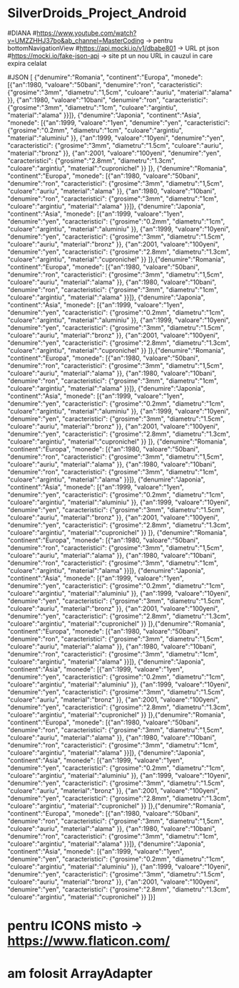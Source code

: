 # SilverDroids_Project_Android

#DIANA
#https://www.youtube.com/watch?v=UMZZHHJ37bo&ab_channel=MasterCoding -> pentru bottomNavigationView
#https://api.mocki.io/v1/dbabe801   ->  URL pt json
#https://mocki.io/fake-json-api  -> site pt un nou URL in cauzul in care expira celalat 

#JSON
[
{"denumire":"Romania",
"continent":"Europa",
"monede":
[{"an":1980,
"valoare":"50bani",
"denumire":"ron",
"caracteristici":
{"grosime":"3mm",
"diametru":"1,5cm",
"culoare":"auriu",
"material":"alama"
}},
{"an":1980,
"valoare":"10bani",
"denumire":"ron",
"caracteristici":
{"grosime":"3mm",
"diametru":"1cm",
"culoare":"argintiu",
"material":"alama"
}}]},
{"denumire":"Japonia",
"continent":"Asia",
"monede":
[{"an":1999,
"valoare":"1yen",
"denumire":"yen",
"caracteristici":
{"grosime":"0.2mm",
"diametru":"1cm",
"culoare":"argintiu",
"material":"aluminiu"
}},
{"an":1999,
"valoare":"10yeni",
"denumire":"yen",
"caracteristici":
{"grosime":"3mm",
"diametru":"1.5cm",
"culoare":"auriu",
"material":"bronz"
}},
{"an":2001,
"valoare":"100yeni",
"denumire":"yen",
"caracteristici":
{"grosime":"2.8mm",
"diametru":"1.3cm",
"culoare":"argintiu",
"material":"cupronichel"
}}
]},
{"denumire":"Romania",
"continent":"Europa",
"monede":
[{"an":1980,
"valoare":"50bani",
"denumire":"ron",
"caracteristici":
{"grosime":"3mm",
"diametru":"1,5cm",
"culoare":"auriu",
"material":"alama"
}},
{"an":1980,
"valoare":"10bani",
"denumire":"ron",
"caracteristici":
{"grosime":"3mm",
"diametru":"1cm",
"culoare":"argintiu",
"material":"alama"
}}]},
{"denumire":"Japonia",
"continent":"Asia",
"monede":
[{"an":1999,
"valoare":"1yen",
"denumire":"yen",
"caracteristici":
{"grosime":"0.2mm",
"diametru":"1cm",
"culoare":"argintiu",
"material":"aluminiu"
}},
{"an":1999,
"valoare":"10yeni",
"denumire":"yen",
"caracteristici":
{"grosime":"3mm",
"diametru":"1.5cm",
"culoare":"auriu",
"material":"bronz"
}},
{"an":2001,
"valoare":"100yeni",
"denumire":"yen",
"caracteristici":
{"grosime":"2.8mm",
"diametru":"1.3cm",
"culoare":"argintiu",
"material":"cupronichel"
}}
]},{"denumire":"Romania",
"continent":"Europa",
"monede":
[{"an":1980,
"valoare":"50bani",
"denumire":"ron",
"caracteristici":
{"grosime":"3mm",
"diametru":"1,5cm",
"culoare":"auriu",
"material":"alama"
}},
{"an":1980,
"valoare":"10bani",
"denumire":"ron",
"caracteristici":
{"grosime":"3mm",
"diametru":"1cm",
"culoare":"argintiu",
"material":"alama"
}}]},
{"denumire":"Japonia",
"continent":"Asia",
"monede":
[{"an":1999,
"valoare":"1yen",
"denumire":"yen",
"caracteristici":
{"grosime":"0.2mm",
"diametru":"1cm",
"culoare":"argintiu",
"material":"aluminiu"
}},
{"an":1999,
"valoare":"10yeni",
"denumire":"yen",
"caracteristici":
{"grosime":"3mm",
"diametru":"1.5cm",
"culoare":"auriu",
"material":"bronz"
}},
{"an":2001,
"valoare":"100yeni",
"denumire":"yen",
"caracteristici":
{"grosime":"2.8mm",
"diametru":"1.3cm",
"culoare":"argintiu",
"material":"cupronichel"
}}
]},{"denumire":"Romania",
"continent":"Europa",
"monede":
[{"an":1980,
"valoare":"50bani",
"denumire":"ron",
"caracteristici":
{"grosime":"3mm",
"diametru":"1,5cm",
"culoare":"auriu",
"material":"alama"
}},
{"an":1980,
"valoare":"10bani",
"denumire":"ron",
"caracteristici":
{"grosime":"3mm",
"diametru":"1cm",
"culoare":"argintiu",
"material":"alama"
}}]},
{"denumire":"Japonia",
"continent":"Asia",
"monede":
[{"an":1999,
"valoare":"1yen",
"denumire":"yen",
"caracteristici":
{"grosime":"0.2mm",
"diametru":"1cm",
"culoare":"argintiu",
"material":"aluminiu"
}},
{"an":1999,
"valoare":"10yeni",
"denumire":"yen",
"caracteristici":
{"grosime":"3mm",
"diametru":"1.5cm",
"culoare":"auriu",
"material":"bronz"
}},
{"an":2001,
"valoare":"100yeni",
"denumire":"yen",
"caracteristici":
{"grosime":"2.8mm",
"diametru":"1.3cm",
"culoare":"argintiu",
"material":"cupronichel"
}}
]},
{"denumire":"Romania",
"continent":"Europa",
"monede":
[{"an":1980,
"valoare":"50bani",
"denumire":"ron",
"caracteristici":
{"grosime":"3mm",
"diametru":"1,5cm",
"culoare":"auriu",
"material":"alama"
}},
{"an":1980,
"valoare":"10bani",
"denumire":"ron",
"caracteristici":
{"grosime":"3mm",
"diametru":"1cm",
"culoare":"argintiu",
"material":"alama"
}}]},
{"denumire":"Japonia",
"continent":"Asia",
"monede":
[{"an":1999,
"valoare":"1yen",
"denumire":"yen",
"caracteristici":
{"grosime":"0.2mm",
"diametru":"1cm",
"culoare":"argintiu",
"material":"aluminiu"
}},
{"an":1999,
"valoare":"10yeni",
"denumire":"yen",
"caracteristici":
{"grosime":"3mm",
"diametru":"1.5cm",
"culoare":"auriu",
"material":"bronz"
}},
{"an":2001,
"valoare":"100yeni",
"denumire":"yen",
"caracteristici":
{"grosime":"2.8mm",
"diametru":"1.3cm",
"culoare":"argintiu",
"material":"cupronichel"
}}
]},
{"denumire":"Romania",
"continent":"Europa",
"monede":
[{"an":1980,
"valoare":"50bani",
"denumire":"ron",
"caracteristici":
{"grosime":"3mm",
"diametru":"1,5cm",
"culoare":"auriu",
"material":"alama"
}},
{"an":1980,
"valoare":"10bani",
"denumire":"ron",
"caracteristici":
{"grosime":"3mm",
"diametru":"1cm",
"culoare":"argintiu",
"material":"alama"
}}]},
{"denumire":"Japonia",
"continent":"Asia",
"monede":
[{"an":1999,
"valoare":"1yen",
"denumire":"yen",
"caracteristici":
{"grosime":"0.2mm",
"diametru":"1cm",
"culoare":"argintiu",
"material":"aluminiu"
}},
{"an":1999,
"valoare":"10yeni",
"denumire":"yen",
"caracteristici":
{"grosime":"3mm",
"diametru":"1.5cm",
"culoare":"auriu",
"material":"bronz"
}},
{"an":2001,
"valoare":"100yeni",
"denumire":"yen",
"caracteristici":
{"grosime":"2.8mm",
"diametru":"1.3cm",
"culoare":"argintiu",
"material":"cupronichel"
}}
]},{"denumire":"Romania",
"continent":"Europa",
"monede":
[{"an":1980,
"valoare":"50bani",
"denumire":"ron",
"caracteristici":
{"grosime":"3mm",
"diametru":"1,5cm",
"culoare":"auriu",
"material":"alama"
}},
{"an":1980,
"valoare":"10bani",
"denumire":"ron",
"caracteristici":
{"grosime":"3mm",
"diametru":"1cm",
"culoare":"argintiu",
"material":"alama"
}}]},
{"denumire":"Japonia",
"continent":"Asia",
"monede":
[{"an":1999,
"valoare":"1yen",
"denumire":"yen",
"caracteristici":
{"grosime":"0.2mm",
"diametru":"1cm",
"culoare":"argintiu",
"material":"aluminiu"
}},
{"an":1999,
"valoare":"10yeni",
"denumire":"yen",
"caracteristici":
{"grosime":"3mm",
"diametru":"1.5cm",
"culoare":"auriu",
"material":"bronz"
}},
{"an":2001,
"valoare":"100yeni",
"denumire":"yen",
"caracteristici":
{"grosime":"2.8mm",
"diametru":"1.3cm",
"culoare":"argintiu",
"material":"cupronichel"
}}
]},{"denumire":"Romania",
"continent":"Europa",
"monede":
[{"an":1980,
"valoare":"50bani",
"denumire":"ron",
"caracteristici":
{"grosime":"3mm",
"diametru":"1,5cm",
"culoare":"auriu",
"material":"alama"
}},
{"an":1980,
"valoare":"10bani",
"denumire":"ron",
"caracteristici":
{"grosime":"3mm",
"diametru":"1cm",
"culoare":"argintiu",
"material":"alama"
}}]},
{"denumire":"Japonia",
"continent":"Asia",
"monede":
[{"an":1999,
"valoare":"1yen",
"denumire":"yen",
"caracteristici":
{"grosime":"0.2mm",
"diametru":"1cm",
"culoare":"argintiu",
"material":"aluminiu"
}},
{"an":1999,
"valoare":"10yeni",
"denumire":"yen",
"caracteristici":
{"grosime":"3mm",
"diametru":"1.5cm",
"culoare":"auriu",
"material":"bronz"
}},
{"an":2001,
"valoare":"100yeni",
"denumire":"yen",
"caracteristici":
{"grosime":"2.8mm",
"diametru":"1.3cm",
"culoare":"argintiu",
"material":"cupronichel"
}}
]},{"denumire":"Romania",
"continent":"Europa",
"monede":
[{"an":1980,
"valoare":"50bani",
"denumire":"ron",
"caracteristici":
{"grosime":"3mm",
"diametru":"1,5cm",
"culoare":"auriu",
"material":"alama"
}},
{"an":1980,
"valoare":"10bani",
"denumire":"ron",
"caracteristici":
{"grosime":"3mm",
"diametru":"1cm",
"culoare":"argintiu",
"material":"alama"
}}]},
{"denumire":"Japonia",
"continent":"Asia",
"monede":
[{"an":1999,
"valoare":"1yen",
"denumire":"yen",
"caracteristici":
{"grosime":"0.2mm",
"diametru":"1cm",
"culoare":"argintiu",
"material":"aluminiu"
}},
{"an":1999,
"valoare":"10yeni",
"denumire":"yen",
"caracteristici":
{"grosime":"3mm",
"diametru":"1.5cm",
"culoare":"auriu",
"material":"bronz"
}},
{"an":2001,
"valoare":"100yeni",
"denumire":"yen",
"caracteristici":
{"grosime":"2.8mm",
"diametru":"1.3cm",
"culoare":"argintiu",
"material":"cupronichel"
}}
]}]

# pentru ICONS misto -> https://www.flaticon.com/
# am folosit ArrayAdapter






